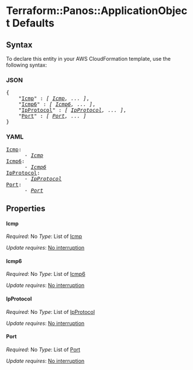 # Terraform::Panos::ApplicationObject Defaults

## Syntax

To declare this entity in your AWS CloudFormation template, use the following syntax:

### JSON

<pre>
{
    "<a href="#icmp" title="Icmp">Icmp</a>" : <i>[ <a href="defaults-icmp.md">Icmp</a>, ... ]</i>,
    "<a href="#icmp6" title="Icmp6">Icmp6</a>" : <i>[ <a href="defaults-icmp6.md">Icmp6</a>, ... ]</i>,
    "<a href="#ipprotocol" title="IpProtocol">IpProtocol</a>" : <i>[ <a href="defaults-ipprotocol.md">IpProtocol</a>, ... ]</i>,
    "<a href="#port" title="Port">Port</a>" : <i>[ <a href="defaults-port.md">Port</a>, ... ]</i>
}
</pre>

### YAML

<pre>
<a href="#icmp" title="Icmp">Icmp</a>: <i>
      - <a href="defaults-icmp.md">Icmp</a></i>
<a href="#icmp6" title="Icmp6">Icmp6</a>: <i>
      - <a href="defaults-icmp6.md">Icmp6</a></i>
<a href="#ipprotocol" title="IpProtocol">IpProtocol</a>: <i>
      - <a href="defaults-ipprotocol.md">IpProtocol</a></i>
<a href="#port" title="Port">Port</a>: <i>
      - <a href="defaults-port.md">Port</a></i>
</pre>

## Properties

#### Icmp

_Required_: No
_Type_: List of <a href="defaults-icmp.md">Icmp</a>

_Update requires_: [No interruption](https://docs.aws.amazon.com/AWSCloudFormation/latest/UserGuide/using-cfn-updating-stacks-update-behaviors.html#update-no-interrupt)

#### Icmp6

_Required_: No
_Type_: List of <a href="defaults-icmp6.md">Icmp6</a>

_Update requires_: [No interruption](https://docs.aws.amazon.com/AWSCloudFormation/latest/UserGuide/using-cfn-updating-stacks-update-behaviors.html#update-no-interrupt)

#### IpProtocol

_Required_: No
_Type_: List of <a href="defaults-ipprotocol.md">IpProtocol</a>

_Update requires_: [No interruption](https://docs.aws.amazon.com/AWSCloudFormation/latest/UserGuide/using-cfn-updating-stacks-update-behaviors.html#update-no-interrupt)

#### Port

_Required_: No
_Type_: List of <a href="defaults-port.md">Port</a>

_Update requires_: [No interruption](https://docs.aws.amazon.com/AWSCloudFormation/latest/UserGuide/using-cfn-updating-stacks-update-behaviors.html#update-no-interrupt)

